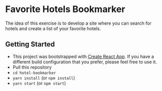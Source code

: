 # Favorite Hotels Bookmarker

The idea of this exercise is to develop a site where you can search for hotels and create a list of your favorite hotels. 

## Getting Started
 - This project was bootstrapped with [Create React App](https://github.com/facebookincubator/create-react-app). If you have a different build configuration that you prefer, please feel free to use it. 
 - Pull this repository
 - `cd hotel-bookmarker`
 - `yarn install` (or `npm install`)
 - `yarn start` (or `npm start`)
 